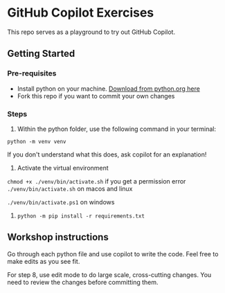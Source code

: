 # GitHub Copilot Exercises

This repo serves as a playground to try out GitHub Copilot.

## Getting Started

### Pre-requisites

- Install python on your machine. [Download from python.org here](https://www.python.org/downloads/)
- Fork this repo if you want to commit your own changes

### Steps

1. Within the python folder, use the following command in your terminal:

`python -m venv venv`

If you don't understand what this does, ask copilot for an explanation!

1. Activate the virtual environment

`chmod +x ./venv/bin/activate.sh` if you get a permission error
`./venv/bin/activate.sh` on macos and linux

`./venv/bin/activate.ps1` on windows

1. `python -m pip install -r requirements.txt`

## Workshop instructions

Go through each python file and use copilot to write the code. Feel free to make edits as you see fit.

For step 8, use edit mode to do large scale, cross-cutting changes. You need to review the changes before committing them.
